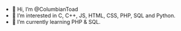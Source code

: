- 👋 Hi, I’m @ColumbianToad
- 👀 I’m interested in C, C++, JS, HTML, CSS, PHP, SQL and Python.
- 🌱 I’m currently learning PHP & SQL.
